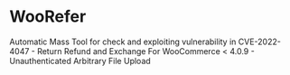 # WooRefer
Automatic Mass Tool for check and exploiting vulnerability in CVE-2022-4047 - Return Refund and Exchange For WooCommerce &lt; 4.0.9 - Unauthenticated Arbitrary File Upload
